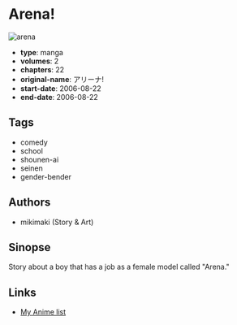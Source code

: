 # Arena!

![arena](https://cdn.myanimelist.net/images/manga/1/155143.jpg)

-   **type**: manga
-   **volumes**: 2
-   **chapters**: 22
-   **original-name**: アリーナ!
-   **start-date**: 2006-08-22
-   **end-date**: 2006-08-22

## Tags

-   comedy
-   school
-   shounen-ai
-   seinen
-   gender-bender

## Authors

-   mikimaki (Story & Art)

## Sinopse

Story about a boy that has a job as a female model called "Arena."

## Links

-   [My Anime list](https://myanimelist.net/manga/87966/Arena)
